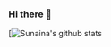 ### Hi there 👋

[![Sunaina's github stats](https://github-readme-stats.vercel.app/api?username=sunainag&show_icons=true&theme=tokyonight&count_private=true)

<!--
**sunainag/sunainag** is a ✨ _special_ ✨ repository because its `README.md` (this file) appears on your GitHub profile.

Here are some ideas to get you started:

- 🔭 I’m currently working on ...
- 🌱 I’m currently learning ...
- 👯 I’m looking to collaborate on ...
- 🤔 I’m looking for help with ...
- 💬 Ask me about ...
- 📫 How to reach me: ...
- 😄 Pronouns: ...
- ⚡ Fun fact: ...
-->
